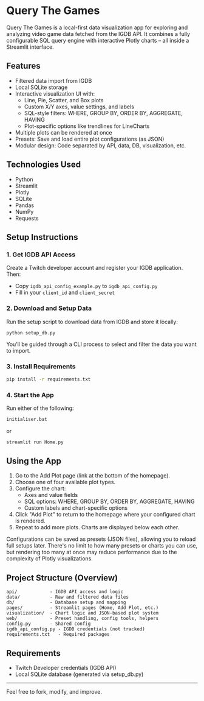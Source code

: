 # Query The Games

Query The Games is a local-first data visualization app for exploring and analyzing video game data fetched from the IGDB API. It combines a fully configurable SQL query engine with interactive Plotly charts – all inside a Streamlit interface.

## Features

- Filtered data import from IGDB
- Local SQLite storage
- Interactive visualization UI with:
  - Line, Pie, Scatter, and Box plots
  - Custom X/Y axes, value settings, and labels
  - SQL-style filters: WHERE, GROUP BY, ORDER BY, AGGREGATE, HAVING
  - Plot-specific options like trendlines for LineCharts
- Multiple plots can be rendered at once
- Presets: Save and load entire plot configurations (as JSON)
- Modular design: Code separated by API, data, DB, visualization, etc.

## Technologies Used

- Python
- Streamlit
- Plotly
- SQLite
- Pandas
- NumPy
- Requests

## Setup Instructions

### 1. Get IGDB API Access

Create a Twitch developer account and register your IGDB application. Then:

- Copy `igdb_api_config_example.py` to `igdb_api_config.py`
- Fill in your `client_id` and `client_secret`

### 2. Download and Setup Data

Run the setup script to download data from IGDB and store it locally:

```bash
python setup_db.py
```

You’ll be guided through a CLI process to select and filter the data you want to import.

### 3. Install Requirements

```bash
pip install -r requirements.txt
```

### 4. Start the App

Run either of the following:

```bash
initialiser.bat
```

or

```bash
streamlit run Home.py
```

## Using the App

1. Go to the Add Plot page (link at the bottom of the homepage).
2. Choose one of four available plot types.
3. Configure the chart:
   - Axes and value fields
   - SQL options: WHERE, GROUP BY, ORDER BY, AGGREGATE, HAVING
   - Custom labels and chart-specific options
4. Click "Add Plot" to return to the homepage where your configured chart is rendered.
5. Repeat to add more plots. Charts are displayed below each other.

Configurations can be saved as presets (JSON files), allowing you to reload full setups later. There's no limit to how many presets or charts you can use, but rendering too many at once may reduce performance due to the complexity of Plotly visualizations.

## Project Structure (Overview)

```
api/            - IGDB API access and logic
data/           - Raw and filtered data files
db/             - Database setup and mapping
pages/          - Streamlit pages (Home, Add Plot, etc.)
visualization/  - Chart logic and JSON-based plot system
web/            - Preset handling, config tools, helpers
config.py       - Shared config
igdb_api_config.py - IGDB credentials (not tracked)
requirements.txt   - Required packages
```

## Requirements

- Twitch Developer credentials (IGDB API)
- Local SQLite database (generated via setup_db.py)

---

Feel free to fork, modify, and improve.  
